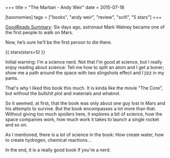 +++
title = "The Martian - Andy Weir"
date = 2015-07-18

[taxonomies]
tags = ["books", "andy weir", "review", "scifi", "5 stars"]
+++

[GoodReads Summary](https://www.goodreads.com/book/show/18007564-the-martian):
Six days ago, astronaut Mark Watney became one of the first people to walk on
Mars.

Now, he’s sure he’ll be the first person to die there.

<!-- more -->

{{ stars(stars=5) }}

Initial warning: I'm a science nerd. Not that I'm good at science, but I
really enjoy reading about science: Tell me how to split an atom and I get a
boner; show me a path around the space with two slingshots effect and I jizz
in my pants.

That's why I liked this book this much. It is kinda like the movie "The Core",
but without the bullshit plot and materials and whatnot.

So it seemed, at first, that the book was only about one guy lost in Mars and
his attempts to survive. But the book encompasses a lot more than that.
Without giving too much spoilers here, it explores a bit of science, how the
space companies work, how much work it takes to launch a single rocket and so
on.

As I mentioned, there is a *lot* of science in the book: How create water, how
to create hydrogen, chemical reactions...

In the end, it is a really good book if you're a nerd.
